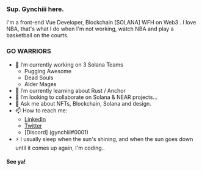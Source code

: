 ### Sup. Gynchiii here.

<!--
Here are some ideas to get you started:

- 🔭 I’m currently working on ...
- 🌱 I’m currently learning ...
- 👯 I’m looking to collaborate on ...
- 🤔 I’m looking for help with ...
- 💬 Ask me about ...
- 📫 How to reach me: ...
- 😄 Pronouns: ...
- ⚡ Fun fact: ...
-->


I'm a front-end Vue Developer, Blockchain [SOLANA] WFH on Web3 . I love NBA, that's what I do when I'm not working, watch NBA and play a basketball on the courts.

### GO WARRIORS 

- 🔭 I’m currently working on 3 Solana Teams
    - Pugging Awesome
    - Dead Souls
    - Alder Mages
- 🌱 I’m currently learning about Rust / Anchor
- 👯 I’m looking to collaborate on Solana & NEAR projects...
- 💬 Ask me about NFTs, Blockchain, Solana and design.
- 📫 How to reach me:
  -  [LinkedIn](https://www.linkedin.com/in/joey-rafael-8bbb411ab/)
  -  [Twitter](https://twitter.com/gynchiii)
  -  [Discord] (gynchiii#0001)
- ⚡ I usually sleep when the sun's shining, and when the sun goes down until it comes up again, I'm      coding..

#### See ya!
